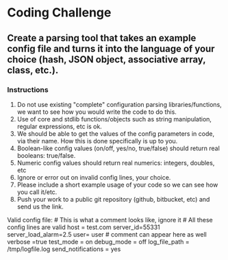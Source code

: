 # Coding Challenge
## Create a parsing tool that takes an example config file and turns it into the language of your choice (hash, JSON object, associative array, class, etc.).

### Instructions
1. Do not use existing "complete" configuration parsing libraries/functions, we want to see how you would write the code to do this.
2. Use of core and stdlib functions/objects such as string manipulation, regular expressions, etc is ok.
3. We should be able to get the values of the config parameters in code, via their name. How this is done specifically is up to you.
4. Boolean-like config values (on/off, yes/no, true/false) should return real booleans: true/false.
5. Numeric config values should return real numerics: integers, doubles, etc
6. Ignore or error out on invalid config lines, your choice.
7. Please include a short example usage of your code so we can see how you call it/etc.
8. Push your work to a public git repository (github, bitbucket, etc) and send us the link.

Valid config file:
\# This is what a comment looks like, ignore it
\# All these config lines are valid
host = test.com
server_id=55331
server_load_alarm=2.5
user= user
\# comment can appear here as well
verbose =true
test_mode = on
debug_mode = off
log_file_path = /tmp/logfile.log
send_notifications = yes